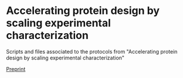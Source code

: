 # Accelerating protein design by scaling experimental characterization

Scripts and files associated to the protocols from "Accelerating protein design by scaling experimental characterization"

[Preprint](https://www.biorxiv.org/content/10.1101/2025.08.05.668824v1)

